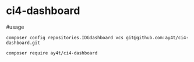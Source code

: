 # ci4-dashboard
 
#usage

```
composer config repositories.IDGdashboard vcs git@github.com:ay4t/ci4-dashboard.git
```

```
composer require ay4t/ci4-dashboard
```
